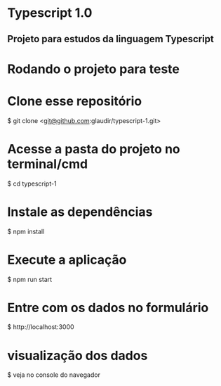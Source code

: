 <h1 align="left">Typescript 1.0</h1>
<h2>Projeto para estudos da linguagem Typescript</h2>

# Rodando o projeto para teste
# Clone esse repositório
$ git clone <git@github.com:glaudir/typescript-1.git>

# Acesse a pasta do projeto no terminal/cmd
$ cd typescript-1

# Instale as dependências
$ npm install

# Execute a aplicação
$ npm run start

# Entre com os dados no formulário
$ http://localhost:3000

# visualização dos dados
$ veja no console do navegador
